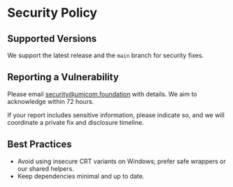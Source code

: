 # Security Policy

## Supported Versions
We support the latest release and the `main` branch for security fixes.

## Reporting a Vulnerability
Please email security@umicom.foundation with details. We aim to acknowledge within 72 hours.

If your report includes sensitive information, please indicate so, and we will coordinate a private fix and disclosure timeline.

## Best Practices
- Avoid using insecure CRT variants on Windows; prefer safe wrappers or our shared helpers.
- Keep dependencies minimal and up to date.
